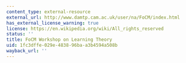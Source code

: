 ```yaml
---
content_type: external-resource
external_url: http://www.damtp.cam.ac.uk/user/na/FoCM/index.html
has_external_license_warning: true
license: https://en.wikipedia.org/wiki/All_rights_reserved
status: ''
title: FoCM Workshop on Learning Theory
uid: 1fc3dffe-029e-4838-96ba-a3b4594a508b
wayback_url: ''
---
```

